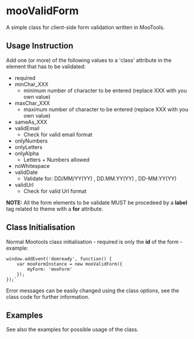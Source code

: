 # mooValidForm
A simple class for client-side form validation written in MooTools.

## Usage Instruction

Add one (or more) of the following values to a 'class' attribute in the element that has to be validated:
	
 * required 
 * minChar_XXX 
   * minimum number of character to be entered (replace XXX with you own value)		
 * maxChar_XXX 
   * maximum number of character to be entered (replace XXX with you own value)
 * sameAs_XXX 						
 * validEmail 
   * Check for valid email format							
 * onlyNumbers			
 * onlyLetters			
 * onlyAlpha			
   * Letters + Numbers allowed	
 * noWhitespace		
 * validDate		
   * Validate for:	DD/MM/YY(YY) , DD.MM.YY(YY) , DD-MM.YY(YY)
 * validUrl			
   * Check for valid Url format
	
__NOTE:__ All the form elements to be validate MUST be procedeed by a __label__ tag related to theme with a __for__ attribute. 

## Class Initialisation

Normal Mootools class initialisation - required is only the __id__ of the form - example:

	window.addEvent('domready', function() {
		var mooFormInstance = new mooValidForm({
			myForm: 'mooForm'
		});
	});`

Error messages can be easily changed using the class options, see the class code for further information.

## Examples

See also the examples for possible usage of the class.
